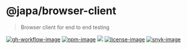 # @japa/browser-client

> Browser client for end to end testing

[![gh-workflow-image]][gh-workflow-url] [![npm-image]][npm-url] ![][typescript-image] [![license-image]][license-url] [![snyk-image]][snyk-url]

[gh-workflow-image]: https://img.shields.io/github/actions/workflow/status/japa/browser-client/test.yml?style=for-the-badge
[gh-workflow-url]: https://github.com/japa/browser-client/actions/workflows/test.yml 'Github action'
[npm-image]: https://img.shields.io/npm/v/@japa/browser-client/latest.svg?style=for-the-badge&logo=npm
[npm-url]: https://www.npmjs.com/package/@japa/browser-client/v/latest 'npm'
[typescript-image]: https://img.shields.io/badge/Typescript-294E80.svg?style=for-the-badge&logo=typescript
[license-url]: LICENSE.md
[license-image]: https://img.shields.io/github/license/japa/browser-client?style=for-the-badge
[snyk-image]: https://img.shields.io/snyk/vulnerabilities/github/japa/browser-client?label=Snyk%20Vulnerabilities&style=for-the-badge
[snyk-url]: https://snyk.io/test/github/japa/browser-client?targetFile=package.json 'snyk'
